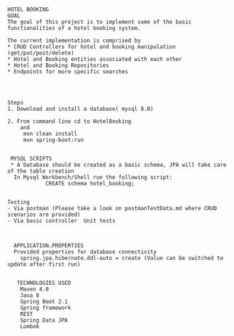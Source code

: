 	HOTEL BOOKING
	GOAL 					
	The goal of this project is to implement some of the basic functionalities of a hotel booking system.
	
	The current implementation is comprised by
	* CRUD Controllers for hotel and booking manipulation (get/put/post/delete)
	* Hotel and Booking entities associated with each other
	* Hotel and Booking Repositories
	* Endpoints for more specific searches 
	
	

	 
	Steps
	1. Download and install a database( mysql 8.0)
	
	2. From command line cd to HotelBooking 
		and
		 mvn clean install
		 mvn spring-boot:run
	
	
	 MYSQL SCRIPTS
	 * A Database should be created as a basic schema, JPA will take care of the table creation
	  In Mysql Workbench/Shell run the following script:
	  			CREATE schema hotel_booking;
	  
    
    Testing
    - Via postman (Please take a look on postmanTestData.md where CRUD scenarios are provided)
    - Via basic controller  Unit tests 
    
    
    
      APPLICATION.PROPERTIES
      Provided properties for database connectivity
        spring.jpa.hibernate.ddl-auto = create (Value can be switched to update after first run)
       
       
       TECHNOLOGIES USED
        Maven 4.0
        Java 8
        Spring Boot 2.1
        Spring framework
        REST
        Spring Data JPA 
        Lombok
        
       
    
